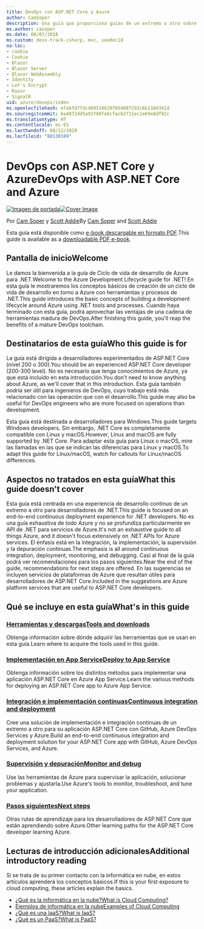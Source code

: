 ```yaml
---
title: DevOps con ASP.NET Core y Azure
author: CamSoper
description: Una guía que proporciona guías de un extremo a otro sobre cómo crear una canalización de DevOps para una aplicación ASP.NET Core hospedada en Azure.
ms.author: casoper
ms.date: 08/07/2018
ms.custom: devx-track-csharp, mvc, seodec18
no-loc:
- cookie
- Cookie
- Blazor
- Blazor Server
- Blazor WebAssembly
- Identity
- Let's Encrypt
- Razor
- SignalR
uid: azure/devops/index
ms.openlocfilehash: efabfd7fdcd695186207654887292c6b2104342d
ms.sourcegitcommit: ba4872dd5a93780fe6cfacb2711ec1e69e0df92c
ms.translationtype: HT
ms.contentlocale: es-ES
ms.lasthandoff: 08/12/2020
ms.locfileid: "88130189"
---
```

# <a name="devops-with-aspnet-core-and-azure"></a><span data-ttu-id="0c265-103">DevOps con ASP.NET Core y Azure</span><span class="sxs-lookup"><span data-stu-id="0c265-103">DevOps with ASP.NET Core and Azure</span></span>

<span data-ttu-id="0c265-104">[![Imagen de portada](./media/cover-large.png)](https://aka.ms/devopsbook)</span><span class="sxs-lookup"><span data-stu-id="0c265-104">[![Cover Image](./media/cover-large.png)](https://aka.ms/devopsbook)</span></span>

<span data-ttu-id="0c265-105">Por [Cam Soper](https://twitter.com/camsoper) y [Scott Addie](https://twitter.com/scottaddie)</span><span class="sxs-lookup"><span data-stu-id="0c265-105">By [Cam Soper](https://twitter.com/camsoper) and [Scott Addie](https://twitter.com/scottaddie)</span></span>

<span data-ttu-id="0c265-106">Esta guía está disponible como [e-book descargable en formato PDF](https://aka.ms/devopsbook).</span><span class="sxs-lookup"><span data-stu-id="0c265-106">This guide is available as a [downloadable PDF e-book](https://aka.ms/devopsbook).</span></span>

## <a name="welcome"></a><span data-ttu-id="0c265-107">Pantalla de inicio</span><span class="sxs-lookup"><span data-stu-id="0c265-107">Welcome</span></span> 

<span data-ttu-id="0c265-108">Le damos la bienvenida a la guía de Ciclo de vida de desarrollo de Azure para .NET.</span><span class="sxs-lookup"><span data-stu-id="0c265-108">Welcome to the Azure Development Lifecycle guide for .NET!</span></span> <span data-ttu-id="0c265-109">En esta guía le mostraremos los conceptos básicos de creación de un ciclo de vida de desarrollo en torno a Azure con herramientas y procesos de .NET.</span><span class="sxs-lookup"><span data-stu-id="0c265-109">This guide introduces the basic concepts of building a development lifecycle around Azure using .NET tools and processes.</span></span> <span data-ttu-id="0c265-110">Cuando haya terminado con esta guía, podrá aprovechar las ventajas de una cadena de herramientas madura de DevOps.</span><span class="sxs-lookup"><span data-stu-id="0c265-110">After finishing this guide, you'll reap the benefits of a mature DevOps toolchain.</span></span>

## <a name="who-this-guide-is-for"></a><span data-ttu-id="0c265-111">Destinatarios de esta guía</span><span class="sxs-lookup"><span data-stu-id="0c265-111">Who this guide is for</span></span>

<span data-ttu-id="0c265-112">La guía está dirigida a desarrolladores experimentados de ASP.NET Core (nivel 200 o 300).</span><span class="sxs-lookup"><span data-stu-id="0c265-112">You should be an experienced ASP.NET Core developer (200-300 level).</span></span> <span data-ttu-id="0c265-113">No es necesario que tenga conocimientos de Azure, ya que está incluido en esta introducción.</span><span class="sxs-lookup"><span data-stu-id="0c265-113">You don't need to know anything about Azure, as we'll cover that in this introduction.</span></span> <span data-ttu-id="0c265-114">Esta guía también podría ser útil para ingenieros de DevOps, cuyo trabajo está más relacionado con las operación que con el desarrollo.</span><span class="sxs-lookup"><span data-stu-id="0c265-114">This guide may also be useful for DevOps engineers who are more focused on operations than development.</span></span>

<span data-ttu-id="0c265-115">Esta guía está destinada a desarrolladores para Windows.</span><span class="sxs-lookup"><span data-stu-id="0c265-115">This guide targets Windows developers.</span></span> <span data-ttu-id="0c265-116">Sin embargo, .NET Core es completamente compatible con Linux y macOS.</span><span class="sxs-lookup"><span data-stu-id="0c265-116">However, Linux and macOS are fully supported by .NET Core.</span></span> <span data-ttu-id="0c265-117">Para adaptar esta guía para Linux o macOS, mire las llamadas en las que se indican las diferencias para Linux y macOS.</span><span class="sxs-lookup"><span data-stu-id="0c265-117">To adapt this guide for Linux/macOS, watch for callouts for Linux/macOS differences.</span></span>

## <a name="what-this-guide-doesnt-cover"></a><span data-ttu-id="0c265-118">Aspectos no tratados en esta guía</span><span class="sxs-lookup"><span data-stu-id="0c265-118">What this guide doesn't cover</span></span>

<span data-ttu-id="0c265-119">Esta guía está centrada en una experiencia de desarrollo continuo de un extremo a otro para desarrolladores de .NET.</span><span class="sxs-lookup"><span data-stu-id="0c265-119">This guide is focused on an end-to-end continuous deployment experience for .NET developers.</span></span> <span data-ttu-id="0c265-120">No es una guía exhaustiva de todo Azure y no se profundiza particularmente en API de .NET para servicios de Azure.</span><span class="sxs-lookup"><span data-stu-id="0c265-120">It's not an exhaustive guide to all things Azure, and it doesn't focus extensively on .NET APIs for Azure services.</span></span> <span data-ttu-id="0c265-121">El énfasis está en la integración, la implementación, la supervisión y la depuración continuas.</span><span class="sxs-lookup"><span data-stu-id="0c265-121">The emphasis is all around continuous integration, deployment, monitoring, and debugging.</span></span> <span data-ttu-id="0c265-122">Casi al final de la guía podrá ver recomendaciones para los pasos siguientes.</span><span class="sxs-lookup"><span data-stu-id="0c265-122">Near the end of the guide, recommendations for next steps are offered.</span></span> <span data-ttu-id="0c265-123">En las sugerencias se incluyen servicios de plataformas de Azure que resultan útiles para desarrolladores de ASP.NET Core.</span><span class="sxs-lookup"><span data-stu-id="0c265-123">Included in the suggestions are Azure platform services that are useful to ASP.NET Core developers.</span></span>

## <a name="whats-in-this-guide"></a><span data-ttu-id="0c265-124">Qué se incluye en esta guía</span><span class="sxs-lookup"><span data-stu-id="0c265-124">What's in this guide</span></span>

### <a name="tools-and-downloads"></a>[<span data-ttu-id="0c265-125">Herramientas y descargas</span><span class="sxs-lookup"><span data-stu-id="0c265-125">Tools and downloads</span></span>](xref:azure/devops/tools-and-downloads)

<span data-ttu-id="0c265-126">Obtenga información sobre dónde adquirir las herramientas que se usan en esta guía.</span><span class="sxs-lookup"><span data-stu-id="0c265-126">Learn where to acquire the tools used in this guide.</span></span>

### <a name="deploy-to-app-service"></a>[<span data-ttu-id="0c265-127">Implementación en App Service</span><span class="sxs-lookup"><span data-stu-id="0c265-127">Deploy to App Service</span></span>](xref:azure/devops/deploy-to-app-service)

<span data-ttu-id="0c265-128">Obtenga información sobre los distintos métodos para implementar una aplicación ASP.NET Core en Azure App Service.</span><span class="sxs-lookup"><span data-stu-id="0c265-128">Learn the various methods for deploying an ASP.NET Core app to Azure App Service.</span></span>

### <a name="continuous-integration-and-deployment"></a>[<span data-ttu-id="0c265-129">Integración e implementación continuas</span><span class="sxs-lookup"><span data-stu-id="0c265-129">Continuous integration and deployment</span></span>](xref:azure/devops/cicd)

<span data-ttu-id="0c265-130">Cree una solución de implementación e integración continuas de un extremo a otro para su aplicación ASP.NET Core con GitHub, Azure DevOps Services y Azure.</span><span class="sxs-lookup"><span data-stu-id="0c265-130">Build an end-to-end continuous integration and deployment solution for your ASP.NET Core app with GitHub, Azure DevOps Services, and Azure.</span></span>

### <a name="monitor-and-debug"></a>[<span data-ttu-id="0c265-131">Supervisión y depuración</span><span class="sxs-lookup"><span data-stu-id="0c265-131">Monitor and debug</span></span>](xref:azure/devops/monitor)

<span data-ttu-id="0c265-132">Use las herramientas de Azure para supervisar la aplicación, solucionar problemas y ajustarla.</span><span class="sxs-lookup"><span data-stu-id="0c265-132">Use Azure's tools to monitor, troubleshoot, and tune your application.</span></span>

### <a name="next-steps"></a>[<span data-ttu-id="0c265-133">Pasos siguientes</span><span class="sxs-lookup"><span data-stu-id="0c265-133">Next steps</span></span>](xref:azure/devops/next-steps)

<span data-ttu-id="0c265-134">Otras rutas de aprendizaje para los desarrolladores de ASP.NET Core que están aprendiendo sobre Azure.</span><span class="sxs-lookup"><span data-stu-id="0c265-134">Other learning paths for the ASP.NET Core developer learning Azure.</span></span>

## <a name="additional-introductory-reading"></a><span data-ttu-id="0c265-135">Lecturas de introducción adicionales</span><span class="sxs-lookup"><span data-stu-id="0c265-135">Additional introductory reading</span></span>

<span data-ttu-id="0c265-136">Si se trata de su primer contacto con la informática en nube, en estos artículos aprenderá los conceptos básicos.</span><span class="sxs-lookup"><span data-stu-id="0c265-136">If this is your first exposure to cloud computing, these articles explain the basics.</span></span>

* [<span data-ttu-id="0c265-137">¿Qué es la informática en la nube?</span><span class="sxs-lookup"><span data-stu-id="0c265-137">What is Cloud Computing?</span></span>](https://azure.microsoft.com/overview/what-is-cloud-computing/)
* [<span data-ttu-id="0c265-138">Ejemplos de informática en la nube</span><span class="sxs-lookup"><span data-stu-id="0c265-138">Examples of Cloud Computing</span></span>](https://azure.microsoft.com/overview/examples-of-cloud-computing/)
* [<span data-ttu-id="0c265-139">¿Qué es una IaaS?</span><span class="sxs-lookup"><span data-stu-id="0c265-139">What is IaaS?</span></span>](https://azure.microsoft.com/overview/what-is-iaas/)
* [<span data-ttu-id="0c265-140">¿Qué es un PaaS?</span><span class="sxs-lookup"><span data-stu-id="0c265-140">What is PaaS?</span></span>](https://azure.microsoft.com/overview/what-is-paas/)
